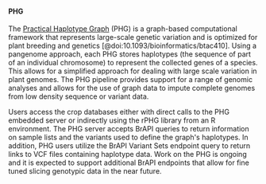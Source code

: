 #### PHG

<!-- Lynn J. -->
The [Practical Haplotype Graph](https://www.maizegenetics.net/phg) (PHG) is a graph-based computational framework that represents large-scale genetic variation and is optimized for plant breeding and genetics [@doi:10.1093/bioinformatics/btac410]. Using a pangenome approach, each PHG stores haplotypes (the sequence of part of an individual chromosome) to represent the collected genes of a species. This allows for a simplified approach for dealing with large scale variation in plant genomes. The PHG pipeline provides support for a range of genomic analyses and allows for the use of graph data to impute complete genomes from low density sequence or variant data.

Users access the crop databases either with direct calls to the PHG embedded server or indirectly using the rPHG library from an R environment. The PHG server accepts BrAPI queries to return information on sample lists and the variants used to define the graph's haplotypes. In addition, PHG users utilize the BrAPI Variant Sets endpoint query to return links to VCF files containing haplotype data. Work on the PHG is ongoing and it is expected to support additional BrAPI endpoints that allow for fine tuned slicing genotypic data in the near future.
